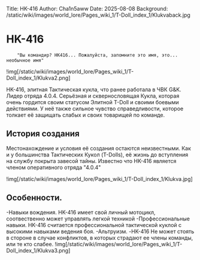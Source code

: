 Title: HK-416
Author: Cha1n5aww
Date: 2025-08-08
Background: /static/wiki/images/world_lore/Pages_wiki_1/T-Doll_index_1/Klukvaback.jpg

# HK-416
```
	"Вы командир? HK416... Пожалуйста, запомните это имя, это... необычное имя"
```
!img[/static/wiki/images/world_lore/Pages_wiki_1/T-Doll_index_1/Klukva2.png]

HK-416, элитная Тактическая кукла, что ранее работала в ЧВК G&K. Лидер отряда 4.0.4. Серьёзная и сквернословящая Кукла, которая очень гордится своим статусом Элитной T-Doll и своими боевыми действиями. У неё также сильное чувство справедливости, которое толкает её защищать слабых и своих товарищей по команде.
## История создания
Местонахождение и условия её создания остаются неизвестными. Как и у большинства Тактических Кукол (T-Dolls), её жизнь до вступления на службу покрыта завесой тайны. Известно что HK-416 является членом оперативного отряда "4.0.4"

!img[/static/wiki/images/world_lore/Pages_wiki_1/T-Doll_index_1/Klukva.jpg]

## Особенности.
-Навыки вождения. HK-416 имеет свой личный мотоцикл, соотвественно может управлять легкой техникой
-Профессиональные навыки. HK-416 считается профессиональной тактической куклой с высокими навыками ведения боя.
-Альтруизм. -HK-416 Не может стоять в стороне в случае конфликтов, в которых страдают ее члены команды, или те кто слабее.
!img[/static/wiki/images/world_lore/Pages_wiki_1/T-Doll_index_1/Klukva3.png]